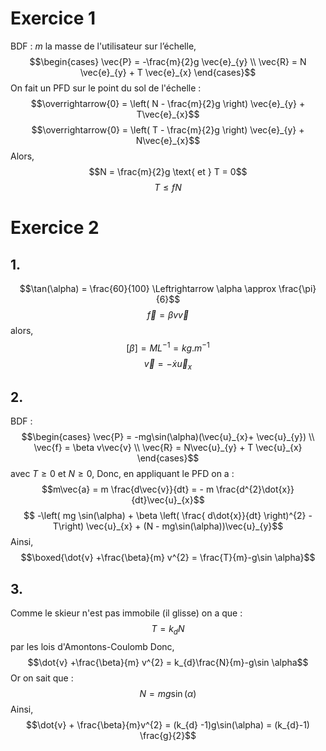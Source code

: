 # Exercice 1 
BDF : 
$m$ la masse de l'utilisateur sur l’échelle, 
$$\begin{cases}
\vec{P} = -\frac{m}{2}g \vec{e}_{y} \\
\vec{R} = N \vec{e}_{y} + T \vec{e}_{x}
\end{cases}$$
On fait un PFD sur le point du sol de l'échelle : 
$$\overrightarrow{0} = \left( N - \frac{m}{2}g \right) \vec{e}_{y} + T\vec{e}_{x}$$
$$\overrightarrow{0} = \left( T - \frac{m}{2}g \right) \vec{e}_{y} + N\vec{e}_{x}$$
Alors, 
$$N = \frac{m}{2}g \text{ et } T = 0$$
$$T\leq fN $$

# Exercice 2
## 1.
$$\tan(\alpha) = \frac{60}{100} \Leftrightarrow \alpha \approx \frac{\pi}{6}$$
$$\vec{f} = \beta v\vec{v}$$
alors,
$$[\beta] = ML^{-1} = kg.m^{-1}$$
$$\vec{v} = -\dot{x} \vec{u}_{x}$$

## 2.
BDF : 
$$\begin{cases}
\vec{P} = -mg\sin(\alpha)(\vec{u}_{x}+ \vec{u}_{y}) \\
\vec{f} = \beta v\vec{v} \\
\vec{R} = N\vec{u}_{y} + T \vec{u}_{x}
\end{cases}$$
avec $T\geq0$ et $N \geq 0$, 
Donc, en appliquant le PFD on a : 
$$m\vec{a} = m \frac{d\vec{v}}{dt} = - m \frac{d^{2}\dot{x}}{dt}\vec{u}_{x}$$
$$ -\left( mg \sin(\alpha) + \beta \left( \frac{ d\dot{x}}{dt} \right)^{2} - T\right) \vec{u}_{x} + (N - mg\sin(\alpha))\vec{u}_{y}$$
Ainsi, 
$$\boxed{\dot{v} +\frac{\beta}{m}  v^{2} = \frac{T}{m}-g\sin \alpha}$$

## 3.
Comme le skieur n'est pas immobile (il glisse) on a que : 
$$T = k_{d}N$$
par les lois d'Amontons-Coulomb 
Donc, 
$$\dot{v} +\frac{\beta}{m}  v^{2} = k_{d}\frac{N}{m}-g\sin \alpha$$
Or on sait que : 
$$N = mg\sin(\alpha)$$
Ainsi, 
$$\dot{v} + \frac{\beta}{m}v^{2} = (k_{d} -1)g\sin(\alpha) = (k_{d}-1) \frac{g}{2}$$
